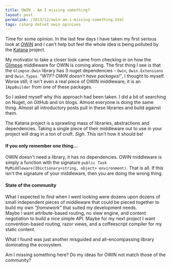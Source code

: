 ```yaml
---
title: OWIN - Am I missing something?
layout: post
permalink: /2013/12/owin-am-i-missing-something.html
tags: csharp dotnet owin opinions
---
```


Time for some opinion. In the last few days I have taken my first serious look at [OWIN](http://owin.org/) and I can't help but feel the whole idea is being polluted by the [Katana](http://katanaproject.codeplex.com/) project.

<!-- more -->

My motivator to take a closer look came from checking in on how the [Glimpse](http://getglimpse.com/) middleware for OWIN is coming along. The first thing I see is that the `Glimpse.Owin` library has 3 nuget dependencies - `Owin`, `Owin.Extensions` and `Owin.Types`. *"WTF? OWIN doesn't have packages!"*, I thought to myself. Worse still, it isn't even a real piece of OWIN middleware, it is an `IAppBuilder` from one of these packages.

So I asked myself why this approach had been taken. I did a bit of searching on Nuget, on GitHub and on blogs. Almost everyone is doing the same thing. Almost all introductory posts pull in these libraries and build against them.

The Katana project is a sprawling mass of libraries, abstractions and dependencies. Taking a single piece of their middleware out to use in your project will drag in a ton of cruft. *Sigh*. This isn't how it should be!

#### If you only remember one thing...

OWIN doesn't need a library, it has no dependencies. OWIN middleware is simply a function with the signature `public Task MyMiddleware(IDictionary<string, object> environment)`. That is all. If this isn't the signature of your middleware, then you are doing the wrong thing.

#### State of the community

What I expected to find when I went looking were dozens upon dozens of small independent pieces of middleware that could be pieced together to build my own *"framework"* that suited my development needs.  
Maybe I want attribute-based routing, no view engine, and content negotiation to build a nice simple API. Maybe for my next project I want convention-based routing, razor views, and a coffeescript compiler for my static content.

What I found was just another misguided and all-encompassing library dominating the ecosystem.

Am I missing something here? Do my ideas for OWIN not match those of the community?
